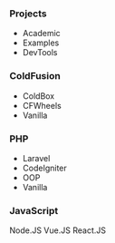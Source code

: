 ### Projects
- Academic
- Examples 
- DevTools

### ColdFusion
- ColdBox  
- CFWheels  
- Vanilla  

### PHP
- Laravel   
- CodeIgniter  
- OOP 
- Vanilla  

### JavaScript
Node.JS
Vue.JS
React.JS

